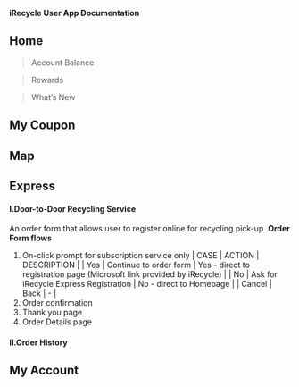 **iRecycle User App Documentation**
## Home
> Account Balance

> Rewards

> What’s New

## My Coupon

## Map

## Express

#### I.Door-to-Door Recycling Service
An order form that allows user to register online for recycling pick-up.
**Order Form flows**
1. On-click prompt for subscription service only
| CASE  | ACTION | DESCRIPTION |
| Yes | Continue to order form | Yes - direct to registration page (Microsoft link provided by iRecycle) |
| No | Ask for iRecycle Express Registration  | No - direct to Homepage |
| Cancel | Back | - |
2. Order confirmation
3. Thank you page
4. Order Details page

#### II.Order History

## My Account
